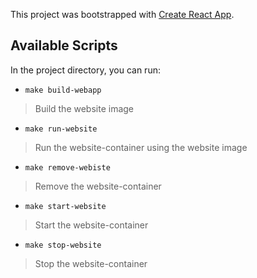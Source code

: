 This project was bootstrapped with [Create React App](https://github.com/facebook/create-react-app).

## Available Scripts

In the project directory, you can run:

- `make build-webapp`
> Build the website image

- `make run-website`
> Run the website-container using the website image

- `make remove-webiste`
> Remove the website-container

- `make start-website`
> Start the website-container

- `make stop-website`
> Stop the website-container

